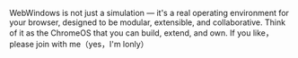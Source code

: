 WebWindows is not just a simulation — it's a real operating environment for your browser, designed to be modular, extensible, and collaborative. Think of it as the ChromeOS that you can build, extend, and own.
If you like，please join with me（yes，I'm lonly）
